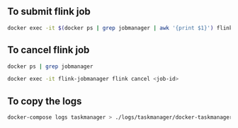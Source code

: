 

## To submit flink job
```bash
docker exec -it $(docker ps | grep jobmanager | awk '{print $1}') flink run /opt/flink/usrlib/2-data_processing-1.0-SNAPSHOT.jar
```
## To cancel flink job
```bash
docker ps | grep jobmanager

docker exec -it flink-jobmanager flink cancel <job-id>
```

## To copy the logs
```bash
docker-compose logs taskmanager > ./logs/taskmanager/docker-taskmanager.log
```